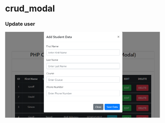 # crud_modal

### Update user
![Screenshot](img/crud_modal1.png)


 <script>
 $().ready(function() {
  $('.editbtn').on('click', function() {
   $('#editmodal').modal('show');

   $tr = $(this).closest('tr');

   var data = $tr.children("td").map(function() {
    return $(this).text();
   }).get();

   $('#update_id').val(data[0]);
   $('#fname').val(data[1]);
   $('#lname').val(data[2]);
   $('#course').val(data[3]);
   $('#contact').val(data[4]);

  });
 })
 </script>

